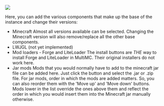 ![](http://dethware.org/pics/mmchelp/versionpage.png)

Here, you can add the various components that make up the base of the instance and change their versions:
* Minecraft
  Almost all versions available can be selected. Changing the Minecraft version will also remove/replace all the other base components.
* LWJGL (not yet implemented)
* Mod loaders - Forge and LiteLoader
  The install buttons are *THE* way to install Forge and LiteLoader in MultiMC. Their original installers do not work here.
* Jar mods
  Mods that you would normally have to add to the minecraft jar file can be added here. Just click the button and select the .jar or .zip file. For jar mods, order in which the mods are added matters. So, you can also reorder them with the 'Move up' and 'Move down' buttons. Mods lower in the list override the ones above them and reflect the order in which you would insert them into the Minecraft jar manually otherwise.
